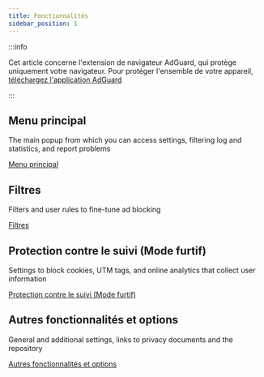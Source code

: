 ```yaml
---
title: Fonctionnalités
sidebar_position: 1
---
```


:::info

Cet article concerne l'extension de navigateur AdGuard, qui protège uniquement votre navigateur. Pour protéger l'ensemble de votre appareil, [téléchargez l'application AdGuard](https://agrd.io/download-kb-adblock)

:::

## Menu principal

The main popup from which you can access settings, filtering log and statistics, and report problems

[Menu principal](/adguard-browser-extension/features/main-menu.md)

## Filtres

Filters and user rules to fine-tune ad blocking

[Filtres](/adguard-browser-extension/features/filters.md)

## Protection contre le suivi (Mode furtif)

Settings to block cookies, UTM tags, and online analytics that collect user information

[Protection contre le suivi (Mode furtif)](/adguard-browser-extension/features/stealth-mode.md)

## Autres fonctionnalités et options

General and additional settings, links to privacy documents and the repository

[Autres fonctionnalités et options](/adguard-browser-extension/features/other-features.md)
